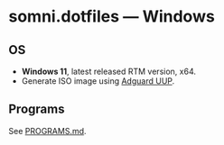 somni.dotfiles ― Windows
========================

## OS
  - **Windows 11**, latest released RTM version, x64.
  - Generate ISO image using [Adguard UUP](https://uup.rg-adguard.net/).

## Programs
See [PROGRAMS.md](PROGRAMS.md).